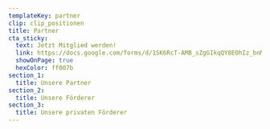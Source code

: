 ```yaml
---
templateKey: partner
clip: clip_positionen
title: Partner
cta_sticky:
  text: Jetzt Mitglied werden!
  link: https://docs.google.com/forms/d/1SK6RcT-AMB_sZgGIkqQY8EOhIz_bnMuVSuJ7zCmd4Mg/viewform?edit_requested=true
  showOnPage: true
  hexColor: ff007b
section_1:
  title: Unsere Partner
section_2:
  title: Unsere Förderer
section_3:
  title: Unsere privaten Förderer
---
```


